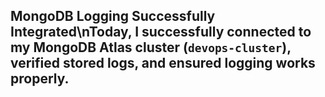 ## MongoDB Logging Successfully Integrated\nToday, I successfully connected to my MongoDB Atlas cluster (`devops-cluster`), verified stored logs, and ensured logging works properly.

